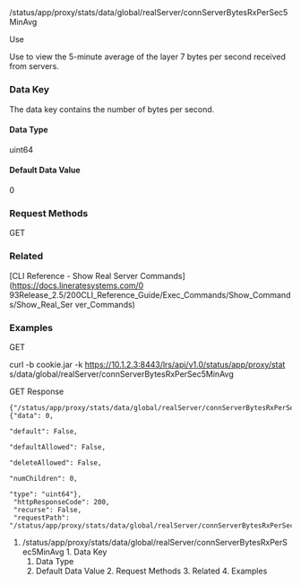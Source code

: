 ##
/status/app/proxy/stats/data/global/realServer/connServerBytesRxPerSec5MinAvg

Use

Use to view the 5-minute average of the layer 7 bytes per second received from
servers.

### Data Key

The data key contains the number of bytes per second.

#### Data Type

uint64

#### Default Data Value

0

### Request Methods

GET

### Related

[CLI Reference - Show Real Server Commands](https://docs.lineratesystems.com/0
93Release_2.5/200CLI_Reference_Guide/Exec_Commands/Show_Commands/Show_Real_Ser
ver_Commands)

### Examples

GET

curl -b cookie.jar -k https://10.1.2.3:8443/lrs/api/v1.0/status/app/proxy/stat
s/data/global/realServer/connServerBytesRxPerSec5MinAvg

GET Response

    
    {"/status/app/proxy/stats/data/global/realServer/connServerBytesRxPerSec5MinAvg": {"data": 0,
                                                                                        "default": False,
                                                                                        "defaultAllowed": False,
                                                                                        "deleteAllowed": False,
                                                                                        "numChildren": 0,
                                                                                        "type": "uint64"},
     "httpResponseCode": 200,
     "recurse": False,
     "requestPath": "/status/app/proxy/stats/data/global/realServer/connServerBytesRxPerSec5MinAvg"}
    

  1. /status/app/proxy/stats/data/global/realServer/connServerBytesRxPerSec5MinAvg
    1. Data Key
      1. Data Type
      2. Default Data Value
    2. Request Methods
    3. Related
    4. Examples

